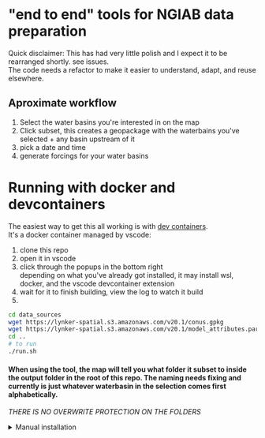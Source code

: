 # "end to end" tools for NGIAB data preparation
Quick disclaimer: This has had very little polish and I expect it to be rearranged shortly. see issues.  
The code needs a refactor to make it easier to understand, adapt, and reuse elsewhere.


## Aproximate workflow
1) Select the water basins you're interested in on the map
1) Click subset, this creates a geopackage with the waterbains you've selected + any basin upstream of it
1) pick a date and time
1) generate forcings for your water basins   

# Running with docker and devcontainers
The easiest way to get this all working is with [dev containers](https://code.visualstudio.com/docs/devcontainers/containers).     
It's a docker container managed by vscode:   
1) clone this repo   
2) open it in vscode     
3) click through the popups in the bottom right    
depending on what you've already got installed, it may install wsl, docker, and the vscode devcontainer extension    
4) wait for it to finish building, view the log to watch it build
5) 
```bash
cd data_sources
wget https://lynker-spatial.s3.amazonaws.com/v20.1/conus.gpkg
wget https://lynker-spatial.s3.amazonaws.com/v20.1/model_attributes.parquet
cd ..
# to run
./run.sh

```   

#### When using the tool, the map will tell you what folder it subset to inside the output folder in the root of this repo. The naming needs fixing and currently is just whatever waterbasin in the selection comes first alphabetically.
*THERE IS NO OVERWRITE PROTECTION ON THE FOLDERS*

<details>
    <summary>Manual installation</summary>

## Native ubuntu (or wsl)
*For forcing generation you need to install exact_extract too, see below

automation of this bit coming soon™
```bash
# needs ogr2ogr command to subset
sudo apt install gdal-bin
git clone https://github.com/JoshCu/NGIAB_data_preprocess
# git clone git@github.com:JoshCu/NGIAB_data_preprocess
cd NGIAB_data_preprocess
python -m venv env
source env/bin/activate
pip install -r requirements.txt
# once you download these two files, you can subset quickly to your hearts content
# but it may take a while to download
cd data_sources
wget https://lynker-spatial.s3.amazonaws.com/v20.1/conus.gpkg
wget https://lynker-spatial.s3.amazonaws.com/v20.1/model_attributes.parquet
cd ..
flask -A map_app run --debug
```

## Forcings generation uses exact_extract
Full documentation [here](https://github.com/isciences/exactextract/tree/master/python)  
On ubuntu 22.04, there's a package for GEOS, if you can't find one then [build from source :\( ](https://github.com/libgeos/geos/blob/main/INSTALL.md])
```bash
# assuming you just did the block above and are in the map_app dir
cd ..
pip install "pybind11[global]"
sudo apt install libgeos3.10.2 # possibly libgeos-c1v5 too
git clone https://github.com/isciences/exactextract.git
cd exactextract
pip install .
cd ../NGIAB_data_preprocess
flask -A map_app run --debug
```
</details>
